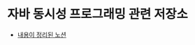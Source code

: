 # 자바 동시성 프로그래밍 관련 저장소
- [내용이 정리된 노션](https://kimsy8979.notion.site/e51b83d31ace4e81865ce5f8369b79b5?pvs=4)